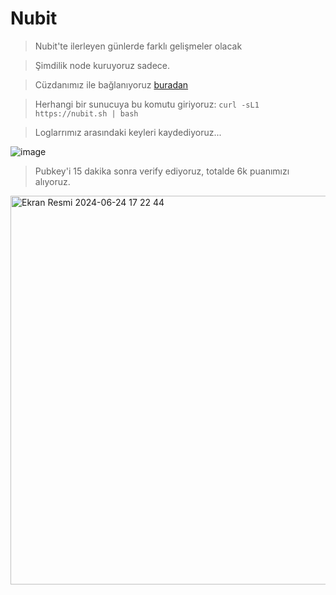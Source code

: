 # Nubit

> Nubit'te ilerleyen günlerde farklı gelişmeler olacak

> Şimdilik node kuruyoruz sadece.

> Cüzdanımız ile bağlanıyoruz [buradan](https://alpha.nubit.org/) 

> Herhangi bir sunucuya bu komutu giriyoruz: `curl -sL1 https://nubit.sh | bash`

> Loglarrımız arasındaki keyleri kaydediyoruz...

![image](https://github.com/ruesandora/Nubit/assets/101149671/2ef4e7cd-7d50-42e7-9864-23f20399bb17)

> Pubkey'i 15 dakika sonra verify ediyoruz, totalde 6k puanımızı alıyoruz.

<img width="622" alt="Ekran Resmi 2024-06-24 17 22 44" src="https://github.com/ruesandora/Nubit/assets/101149671/f81d1cf5-139a-413c-a830-ef00b42c0339">

